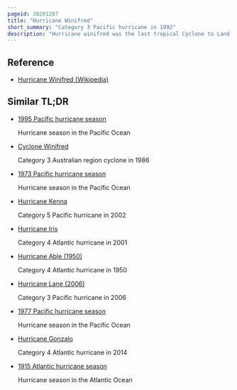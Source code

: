 ```yaml
---
pageid: 30281287
title: "Hurricane Winifred"
short_summary: "Category 3 Pacific hurricane in 1992"
description: "Hurricane winifred was the last tropical Cyclone to Land in the Pacific Hurricane Season 1992. Impacting western Mexico especially colima and michoacn Hurricane winifred brought heavy Rains and Destruction to the Area. Rains flooded Farms and Roads, and caused more than $ 5 million in Damage and a Total of three People were killed."
---
```


## Reference

- [Hurricane Winifred (Wikipedia)](https://en.wikipedia.org/?curid=30281287)

## Similar TL;DR

- [1995 Pacific hurricane season](/tldr/en/1995-pacific-hurricane-season)

  Hurricane season in the Pacific Ocean

- [Cyclone Winifred](/tldr/en/cyclone-winifred)

  Category 3 Australian region cyclone in 1986

- [1973 Pacific hurricane season](/tldr/en/1973-pacific-hurricane-season)

  Hurricane season in the Pacific Ocean

- [Hurricane Kenna](/tldr/en/hurricane-kenna)

  Category 5 Pacific hurricane in 2002

- [Hurricane Iris](/tldr/en/hurricane-iris)

  Category 4 Atlantic hurricane in 2001

- [Hurricane Able (1950)](/tldr/en/hurricane-able-1950)

  Category 4 Atlantic hurricane in 1950

- [Hurricane Lane (2006)](/tldr/en/hurricane-lane-2006)

  Category 3 Pacific hurricane in 2006

- [1977 Pacific hurricane season](/tldr/en/1977-pacific-hurricane-season)

  Hurricane season in the Pacific Ocean

- [Hurricane Gonzalo](/tldr/en/hurricane-gonzalo)

  Category 4 Atlantic hurricane in 2014

- [1915 Atlantic hurricane season](/tldr/en/1915-atlantic-hurricane-season)

  Hurricane season in the Atlantic Ocean
